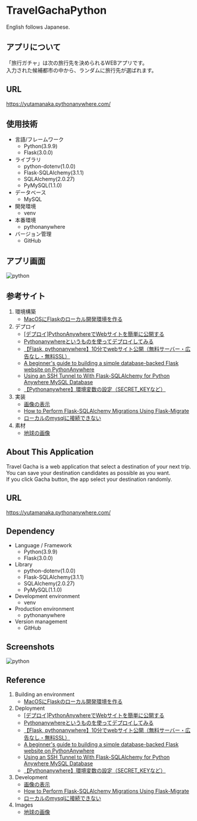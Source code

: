 # TravelGachaPython
English follows Japanese.

## アプリについて
「旅行ガチャ」は次の旅行先を決められるWEBアプリです。  
入力された候補都市の中から、ランダムに旅行先が選ばれます。

## URL
https://yutamanaka.pythonanywhere.com/

## 使用技術
- 言語/フレームワーク
  - Python(3.9.9)
  - Flask(3.0.0)
- ライブラリ
  - python-dotenv(1.0.0)
  - Flask-SQLAlchemy(3.1.1)
  - SQLAlchemy(2.0.27)
  - PyMySQL(1.1.0)
- データベース
  - MySQL
- 開発環境
  - venv
- 本番環境
  - pythonanywhere
- バージョン管理
  - GitHub

## アプリ画面
![python](https://github.com/YutaManaka/TravelGachaPython/assets/54618797/5c3c53ff-28c6-4d32-9da7-854c14de9977)

## 参考サイト
1. 環境構築
    - [MacOSにFlaskのローカル開発環境を作る](https://qiita.com/outsider-kithy/items/9b706a2092538474e5e6)
2. デプロイ
    - [[デプロイ]PythonAnywhereでWebサイトを簡単に公開する](https://chaldene.net/pythonanywhere-deploy)
    - [Pythonanywhereというものを使ってデプロイしてみる](https://qiita.com/sayyyyyy/items/3d5742f5a4c26a90ad0d)
    - [【Flask, pythonanywhere】10分でwebサイト公開（無料サーバー・広告なし・無料SSL）](https://qiita.com/probabilityhill/items/678f77dc96ccad47c401)
    - [A beginner's guide to building a simple database-backed Flask website on PythonAnywhere](https://blog.pythonanywhere.com/121/)
    - [Using an SSH Tunnel to With Flask-SQLAlchemy for Python Anywhere MySQL Database](https://www.youtube.com/watch?v=UXsb4IFkSfc&t=626s)
    - [【Pythonanywhere】環境変数の設定（SECRET_KEYなど）](https://qiita.com/probabilityhill/items/f6be8ef9c60940466eef)
3. 実装
    - [画像の表示](https://qiita.com/dem_kk/items/96117a7275c3267d0fbe)
    - [How to Perform Flask-SQLAlchemy Migrations Using Flask-Migrate](https://www.digitalocean.com/community/tutorials/how-to-perform-flask-sqlalchemy-migrations-using-flask-migrate)
    - [ローカルのmysqlに接続できない](https://teratail.com/questions/83388)
4. 素材
    - [地球の画像](https://usagif.com/ja/kaiten-suru-chikyu-no-gif/)

## About This Application
Travel Gacha is a web application that select a destination of your next trip.  
You can save your destination candidates as possible as you want.  
If you click Gacha button, the app select your destination randomly.

## URL
https://yutamanaka.pythonanywhere.com/

## Dependency
- Language / Framework
  - Python(3.9.9)
  - Flask(3.0.0)
- Library
  - python-dotenv(1.0.0)
  - Flask-SQLAlchemy(3.1.1)
  - SQLAlchemy(2.0.27)
  - PyMySQL(1.1.0)
- Development environment
  - venv
- Production environment
  - pythonanywhere
- Version management
  - GitHub

## Screenshots
![python](https://github.com/YutaManaka/TravelGachaPython/assets/54618797/5c3c53ff-28c6-4d32-9da7-854c14de9977)

## Reference
1. Building an environment
    - [MacOSにFlaskのローカル開発環境を作る](https://qiita.com/outsider-kithy/items/9b706a2092538474e5e6)
2. Deployment
    - [[デプロイ]PythonAnywhereでWebサイトを簡単に公開する](https://chaldene.net/pythonanywhere-deploy)
    - [Pythonanywhereというものを使ってデプロイしてみる](https://qiita.com/sayyyyyy/items/3d5742f5a4c26a90ad0d)
    - [【Flask, pythonanywhere】10分でwebサイト公開（無料サーバー・広告なし・無料SSL）](https://qiita.com/probabilityhill/items/678f77dc96ccad47c401)
    - [A beginner's guide to building a simple database-backed Flask website on PythonAnywhere](https://blog.pythonanywhere.com/121/)
    - [Using an SSH Tunnel to With Flask-SQLAlchemy for Python Anywhere MySQL Database](https://www.youtube.com/watch?v=UXsb4IFkSfc&t=626s)
    - [【Pythonanywhere】環境変数の設定（SECRET_KEYなど）](https://qiita.com/probabilityhill/items/f6be8ef9c60940466eef)
3. Development
    - [画像の表示](https://qiita.com/dem_kk/items/96117a7275c3267d0fbe)
    - [How to Perform Flask-SQLAlchemy Migrations Using Flask-Migrate](https://www.digitalocean.com/community/tutorials/how-to-perform-flask-sqlalchemy-migrations-using-flask-migrate)
    - [ローカルのmysqlに接続できない](https://teratail.com/questions/83388)
5. Images
    - [地球の画像](https://usagif.com/ja/kaiten-suru-chikyu-no-gif/)
